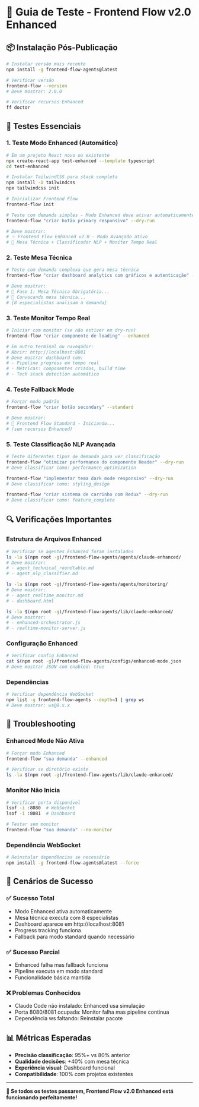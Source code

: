# 🧪 Guia de Teste - Frontend Flow v2.0 Enhanced

## 📦 Instalação Pós-Publicação

```bash
# Instalar versão mais recente
npm install -g frontend-flow-agents@latest

# Verificar versão
frontend-flow --version
# Deve mostrar: 2.0.0

# Verificar recursos Enhanced
ff doctor
```

## 🧪 Testes Essenciais

### 1. **Teste Modo Enhanced (Automático)**

```bash
# Em um projeto React novo ou existente
npx create-react-app test-enhanced --template typescript
cd test-enhanced

# Instalar TailwindCSS para stack completa
npm install -D tailwindcss
npx tailwindcss init

# Inicializar Frontend Flow
frontend-flow init

# Teste com demanda simples - Modo Enhanced deve ativar automaticamente
frontend-flow "criar botão primary responsivo" --dry-run

# Deve mostrar:
# ✨ Frontend Flow Enhanced v2.0 - Modo Avançado ativo
# 🧠 Mesa Técnica + Classificador NLP + Monitor Tempo Real
```

### 2. **Teste Mesa Técnica**

```bash
# Teste com demanda complexa que gera mesa técnica
frontend-flow "criar dashboard analytics com gráficos e autenticação" --dry-run

# Deve mostrar:
# 🧠 Fase 1: Mesa Técnica Obrigatória...
# 👥 Convocando mesa técnica...
# [8 especialistas analisam a demanda]
```

### 3. **Teste Monitor Tempo Real**

```bash
# Iniciar com monitor (se não estiver em dry-run)
frontend-flow "criar componente de loading" --enhanced

# Em outro terminal ou navegador:
# Abrir: http://localhost:8081
# Deve mostrar dashboard com:
# - Pipeline progress em tempo real
# - Métricas: componentes criados, build time
# - Tech stack detection automático
```

### 4. **Teste Fallback Mode**

```bash
# Forçar modo padrão
frontend-flow "criar botão secondary" --standard

# Deve mostrar:
# 🚀 Frontend Flow Standard - Iniciando...
# (sem recursos Enhanced)
```

### 5. **Teste Classificação NLP Avançada**

```bash
# Teste diferentes tipos de demanda para ver classificação
frontend-flow "otimizar performance do componente Header" --dry-run
# Deve classificar como: performance_optimization

frontend-flow "implementar tema dark mode responsivo" --dry-run
# Deve classificar como: styling_design

frontend-flow "criar sistema de carrinho com Redux" --dry-run
# Deve classificar como: feature_complete
```

## 🔍 Verificações Importantes

### **Estrutura de Arquivos Enhanced**

```bash
# Verificar se agentes Enhanced foram instalados
ls -la $(npm root -g)/frontend-flow-agents/agents/claude-enhanced/
# Deve mostrar:
# - agent_technical_roundtable.md
# - agent_nlp_classifier.md

ls -la $(npm root -g)/frontend-flow-agents/agents/monitoring/
# Deve mostrar:
# - agent_realtime_monitor.md
# - dashboard.html

ls -la $(npm root -g)/frontend-flow-agents/lib/claude-enhanced/
# Deve mostrar:
# - enhanced-orchestrator.js
# - realtime-monitor-server.js
```

### **Configuração Enhanced**

```bash
# Verificar config Enhanced
cat $(npm root -g)/frontend-flow-agents/configs/enhanced-mode.json
# Deve mostrar JSON com enabled: true
```

### **Dependências**

```bash
# Verificar dependência WebSocket
npm list -g frontend-flow-agents --depth=1 | grep ws
# Deve mostrar: ws@8.x.x
```

## 🐛 Troubleshooting

### **Enhanced Mode Não Ativa**

```bash
# Forçar modo Enhanced
frontend-flow "sua demanda" --enhanced

# Verificar se diretório existe
ls -la $(npm root -g)/frontend-flow-agents/lib/claude-enhanced/
```

### **Monitor Não Inicia**

```bash
# Verificar porta disponível
lsof -i :8080  # WebSocket
lsof -i :8081  # Dashboard

# Testar sem monitor
frontend-flow "sua demanda" --no-monitor
```

### **Dependência WebSocket**

```bash
# Reinstalar dependências se necessário
npm install -g frontend-flow-agents@latest --force
```

## 🎯 Cenários de Sucesso

### **✅ Sucesso Total**
- Modo Enhanced ativa automaticamente
- Mesa técnica executa com 8 especialistas
- Dashboard aparece em http://localhost:8081
- Progress tracking funciona
- Fallback para modo standard quando necessário

### **✅ Sucesso Parcial**
- Enhanced falha mas fallback funciona
- Pipeline executa em modo standard
- Funcionalidade básica mantida

### **❌ Problemas Conhecidos**
- Claude Code não instalado: Enhanced usa simulação
- Porta 8080/8081 ocupada: Monitor falha mas pipeline continua
- Dependência ws faltando: Reinstalar pacote

## 📊 Métricas Esperadas

- **Precisão classificação**: 95%+ vs 80% anterior
- **Qualidade decisões**: +40% com mesa técnica
- **Experiência visual**: Dashboard funcional
- **Compatibilidade**: 100% com projetos existentes

---

**🚀 Se todos os testes passarem, Frontend Flow v2.0 Enhanced está funcionando perfeitamente!**